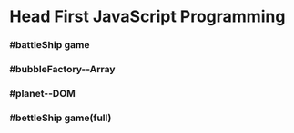 # Head First JavaScript Programming
### #battleShip game
### #bubbleFactory--Array
### #planet--DOM

### #bettleShip game(full)